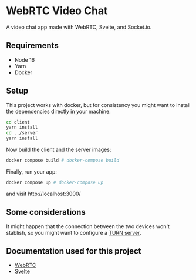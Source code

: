 # WebRTC Video Chat

A video chat app made with WebRTC, Svelte, and Socket.io.

## Requirements

- Node 16
- Yarn
- Docker

## Setup

This project works with docker, but for consistency you might want to install the dependencies directly in your machine:

```bash
cd client
yarn install
cd ../server
yarn install
```

Now build the client and the server images:

```bash
docker compose build # docker-compose build
```

Finally, run your app:

```bash
docker compose up # docker-compose up
```

and visit http://localhost:3000/

## Some considerations

It might happen that the connection between the two devices won't stablish, so you might want to configure a [TURN server](https://webrtc.org/getting-started/turn-server).

## Documentation used for this project
- [WebRTC](https://webrtc.org/)
- [Svelte](https://svelte.dev/)